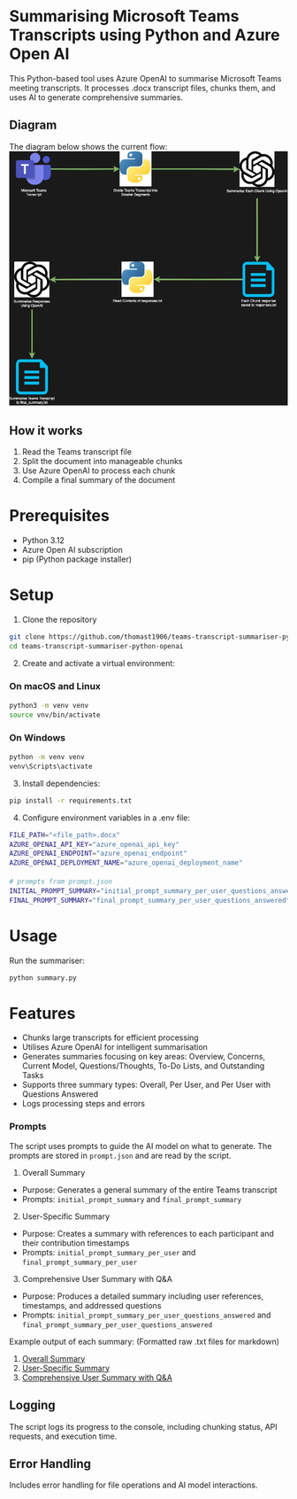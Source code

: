 # Summarising Microsoft Teams Transcripts using Python and Azure Open AI

This Python-based tool uses Azure OpenAI to summarise Microsoft Teams meeting transcripts. It processes .docx transcript files, chunks them, and uses AI to generate comprehensive summaries.

## Diagram

The diagram below shows the current flow:
![Diagram](diagram/teams_summarising_final.jpg)

## How it works

1. Read the Teams transcript file
2. Split the document into manageable chunks
3. Use Azure OpenAI to process each chunk
4. Compile a final summary of the document

# Prerequisites

- Python 3.12
- Azure Open AI subscription
- pip (Python package installer)

# Setup

1. Clone the repository

```bash
git clone https://github.com/thomast1906/teams-transcript-summariser-python-openai.git
cd teams-transcript-summariser-python-openai
``` 

2. Create and activate a virtual environment:


### On macOS and Linux

```bash
python3 -m venv venv
source vnv/bin/activate
```

### On Windows

```bash
python -m venv venv
venv\Scripts\activate
```

3. Install dependencies:

```bash
pip install -r requirements.txt
```

4. Configure environment variables in a .env file:

```bash
FILE_PATH="<file_path>.docx"
AZURE_OPENAI_API_KEY="azure_openai_api_key"
AZURE_OPENAI_ENDPOINT="azure_openai_endpoint"
AZURE_OPENAI_DEPLOYMENT_NAME="azure_openai_deployment_name"

# prompts from prompt.json
INITIAL_PROMPT_SUMMARY="initial_prompt_summary_per_user_questions_answered"
FINAL_PROMPT_SUMMARY="final_prompt_summary_per_user_questions_answered"
```

# Usage

Run the summariser:

```bash
python summary.py
```

# Features


- Chunks large transcripts for efficient processing
- Utilises Azure OpenAI for intelligent summarisation
- Generates summaries focusing on key areas: Overview, Concerns, Current Model, Questions/Thoughts, To-Do Lists, and Outstanding Tasks
- Supports three summary types: Overall, Per User, and Per User with Questions Answered
- Logs processing steps and errors


### Prompts 

The script uses prompts to guide the AI model on what to generate. The prompts are stored in `prompt.json` and are read by the script.

1. Overall Summary
- Purpose: Generates a general summary of the entire Teams transcript
- Prompts: `initial_prompt_summary` and `final_prompt_summary`

2. User-Specific Summary
- Purpose: Creates a summary with references to each participant and their contribution timestamps
- Prompts: `initial_prompt_summary_per_user` and `final_prompt_summary_per_user`

3. Comprehensive User Summary with Q&A
- Purpose: Produces a detailed summary including user references, timestamps, and addressed questions
- Prompts: `initial_prompt_summary_per_user_questions_answered` and `final_prompt_summary_per_user_questions_answered`


Example output of each summary:
(Formatted raw .txt files for markdown)
1. [Overall Summary](summaries/1.md)
2. [User-Specific Summary](summaries/2.md)
3. [Comprehensive User Summary with Q&A](summaries/3.md)

## Logging

The script logs its progress to the console, including chunking status, API requests, and execution time.

## Error Handling

Includes error handling for file operations and AI model interactions.